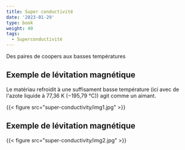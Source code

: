 ```yaml
---
title: Super conductivité
date: '2023-01-29'
type: book
weight: 40
tags:
  - Superconductivité
---
```


Des paires de coopers aux basses températures

<!--more-->

## Exemple de lévitation magnétique

Le matériau refroidit à une suffisament basse température (ici avec de l'azote liquide à 77,36 K (−195,79 °C)) agit comme un aimant.

{{< figure src="super-conductivity/img1.jpg" >}}

## Exemple de lévitation magnétique

{{< figure src="super-conductivity/img2.jpg" >}}
